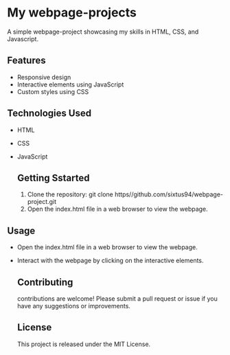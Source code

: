 # My webpage-projects
A simple webpage-project showcasing my skills in HTML, CSS, and Javascript.

## Features
* Responsive design
* Interactive elements using JavaScript
* Custom styles using CSS
  
## Technologies Used
* HTML
* CSS
* JavaScript
  
  ## Getting Sstarted
  1. Clone the repository: git clone https//github.com/sixtus94/webpage-project.git
  2. Open the index.html file in a web browser to view the webpage.

 ## Usage
 * Open the index.html file in a web browser to view the webpage.
 * Interact with the webpage by clicking on the interactive elements.

   ## Contributing
   contributions are welcome! Please submit a pull request or issue if you have any suggestions or improvements.

   ## License
   This project is released under the MIT License.
     
